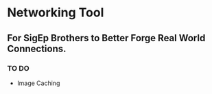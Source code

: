 # Networking Tool

## For SigEp Brothers to Better Forge Real World Connections.

### TO DO
- Image Caching